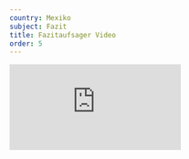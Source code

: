 ```yaml
---
country: Mexiko
subject: Fazit
title: Fazitaufsager Video
order: 5
---
```

<div class="media-wrapper">
    <div class="video">
        <iframe src="https://www.youtube.com/embed/gFeCBQW8sDY?ecver=1" frameborder="0" allowfullscreen></iframe>
    </div>
</div>
